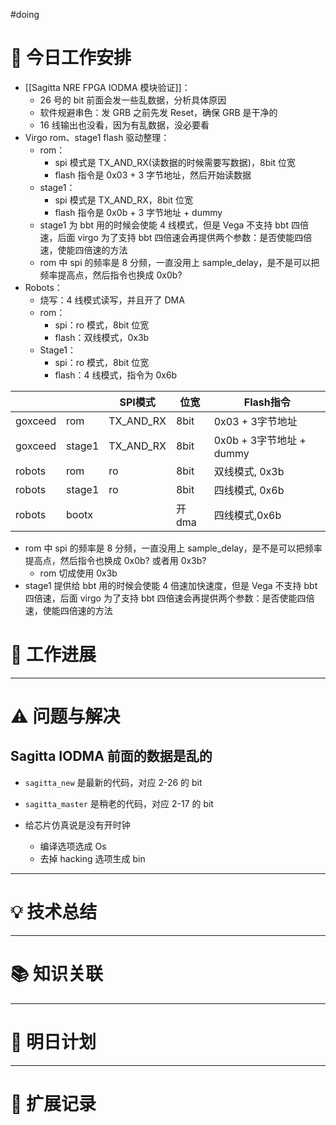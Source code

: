 
#doing 


# **🔧 今日工作安排**
- [[Sagitta NRE FPGA IODMA 模块验证]]：
	- 26 号的 bit 前面会发一些乱数据，分析具体原因
	- 软件规避串色：发 GRB 之前先发 Reset，确保 GRB 是干净的
	- 16 线输出也没看，因为有乱数据，没必要看
- Virgo rom、stage1 flash 驱动整理：
	- rom：
		- spi 模式是 TX_AND_RX(读数据的时候需要写数据)，8bit 位宽
		- flash 指令是 0x03 + 3 字节地址，然后开始读数据
	- stage1：
		- spi 模式是 TX_AND_RX，8bit 位宽
		- flash 指令是 0x0b + 3 字节地址 + dummy
	- stage1 为 bbt 用的时候会使能 4 线模式，但是 Vega 不支持 bbt 四倍速，后面 virgo 为了支持 bbt 四倍速会再提供两个参数：是否使能四倍速，使能四倍速的方法
	- rom 中 spi 的频率是 8 分频，一直没用上 sample_delay，是不是可以把频率提高点，然后指令也换成 0x0b?
- Robots：
	- 烧写：4 线模式读写，并且开了 DMA
	- rom：
		- spi：ro 模式，8bit 位宽
		- flash：双线模式，0x3b
	- Stage1：
		- spi：ro 模式，8bit 位宽
		- flash：4 线模式，指令为 0x6b

|         |        | SPI模式     | 位宽   | Flash指令              |
| ------- | ------ | --------- | ---- | -------------------- |
| goxceed | rom    | TX_AND_RX | 8bit | 0x03 + 3字节地址         |
| goxceed | stage1 | TX_AND_RX | 8bit | 0x0b + 3字节地址 + dummy |
| robots  | rom    | ro        | 8bit | 双线模式, 0x3b           |
| robots  | stage1 | ro        | 8bit | 四线模式, 0x6b           |
| robots  | bootx  |           | 开dma | 四线模式,0x6b            |
- rom 中 spi 的频率是 8 分频，一直没用上 sample_delay，是不是可以把频率提高点，然后指令也换成 0x0b? 或者用 0x3b?
	- rom 切成使用 0x3b
- stage1 提供给 bbt 用的时候会使能 4 倍速加快速度，但是 Vega 不支持 bbt 四倍速，后面 virgo 为了支持 bbt 四倍速会再提供两个参数：是否使能四倍速，使能四倍速的方法


# **📌 工作进展**



---

# **⚠️ 问题与解决**

## Sagitta IODMA 前面的数据是乱的
- `sagitta_new` 是最新的代码，对应 2-26 的 bit
- `sagitta_master` 是稍老的代码，对应 2-17 的 bit

- 给芯片仿真说是没有开时钟
	- 编译选项选成 Os
	- 去掉 hacking 选项生成 bin



---

# **💡 技术总结**


---

# **📚 知识关联**


---
# **📌 明日计划**


---

# **💬 扩展记录**



